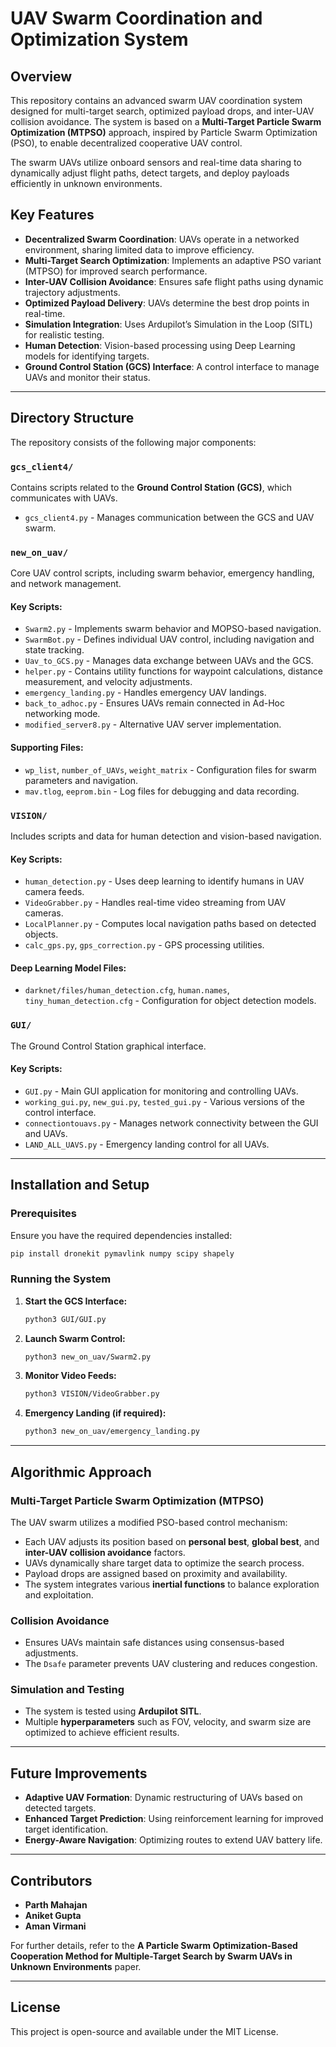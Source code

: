 
# UAV Swarm Coordination and Optimization System

## Overview
This repository contains an advanced swarm UAV coordination system designed for multi-target search, optimized payload drops, and inter-UAV collision avoidance. The system is based on a **Multi-Target Particle Swarm Optimization (MTPSO)** approach, inspired by Particle Swarm Optimization (PSO), to enable decentralized cooperative UAV control.

The swarm UAVs utilize onboard sensors and real-time data sharing to dynamically adjust flight paths, detect targets, and deploy payloads efficiently in unknown environments.

## Key Features
- **Decentralized Swarm Coordination**: UAVs operate in a networked environment, sharing limited data to improve efficiency.
- **Multi-Target Search Optimization**: Implements an adaptive PSO variant (MTPSO) for improved search performance.
- **Inter-UAV Collision Avoidance**: Ensures safe flight paths using dynamic trajectory adjustments.
- **Optimized Payload Delivery**: UAVs determine the best drop points in real-time.
- **Simulation Integration**: Uses Ardupilot’s Simulation in the Loop (SITL) for realistic testing.
- **Human Detection**: Vision-based processing using Deep Learning models for identifying targets.
- **Ground Control Station (GCS) Interface**: A control interface to manage UAVs and monitor their status.

---

## Directory Structure
The repository consists of the following major components:

### `gcs_client4/`
Contains scripts related to the **Ground Control Station (GCS)**, which communicates with UAVs.
- `gcs_client4.py` - Manages communication between the GCS and UAV swarm.

### `new_on_uav/`
Core UAV control scripts, including swarm behavior, emergency handling, and network management.
#### Key Scripts:
- `Swarm2.py` - Implements swarm behavior and MOPSO-based navigation.
- `SwarmBot.py` - Defines individual UAV control, including navigation and state tracking.
- `Uav_to_GCS.py` - Manages data exchange between UAVs and the GCS.
- `helper.py` - Contains utility functions for waypoint calculations, distance measurement, and velocity adjustments.
- `emergency_landing.py` - Handles emergency UAV landings.
- `back_to_adhoc.py` - Ensures UAVs remain connected in Ad-Hoc networking mode.
- `modified_server8.py` - Alternative UAV server implementation.

#### Supporting Files:
- `wp_list`, `number_of_UAVs`, `weight_matrix` - Configuration files for swarm parameters and navigation.
- `mav.tlog`, `eeprom.bin` - Log files for debugging and data recording.

### `VISION/`
Includes scripts and data for human detection and vision-based navigation.
#### Key Scripts:
- `human_detection.py` - Uses deep learning to identify humans in UAV camera feeds.
- `VideoGrabber.py` - Handles real-time video streaming from UAV cameras.
- `LocalPlanner.py` - Computes local navigation paths based on detected objects.
- `calc_gps.py`, `gps_correction.py` - GPS processing utilities.

#### Deep Learning Model Files:
- `darknet/files/human_detection.cfg`, `human.names`, `tiny_human_detection.cfg` - Configuration for object detection models.

### `GUI/`
The Ground Control Station graphical interface.
#### Key Scripts:
- `GUI.py` - Main GUI application for monitoring and controlling UAVs.
- `working_gui.py`, `new_gui.py`, `tested_gui.py` - Various versions of the control interface.
- `connectiontouavs.py` - Manages network connectivity between the GUI and UAVs.
- `LAND_ALL_UAVS.py` - Emergency landing control for all UAVs.

---

## Installation and Setup
### Prerequisites
Ensure you have the required dependencies installed:
```bash
pip install dronekit pymavlink numpy scipy shapely
```

### Running the System
1. **Start the GCS Interface:**
   ```bash
   python3 GUI/GUI.py
   ```
2. **Launch Swarm Control:**
   ```bash
   python3 new_on_uav/Swarm2.py
   ```
3. **Monitor Video Feeds:**
   ```bash
   python3 VISION/VideoGrabber.py
   ```
4. **Emergency Landing (if required):**
   ```bash
   python3 new_on_uav/emergency_landing.py
   ```

---

## Algorithmic Approach
### **Multi-Target Particle Swarm Optimization (MTPSO)**
The UAV swarm utilizes a modified PSO-based control mechanism:
- Each UAV adjusts its position based on **personal best**, **global best**, and **inter-UAV collision avoidance** factors.
- UAVs dynamically share target data to optimize the search process.
- Payload drops are assigned based on proximity and availability.
- The system integrates various **inertial functions** to balance exploration and exploitation.

### Collision Avoidance
- Ensures UAVs maintain safe distances using consensus-based adjustments.
- The `Dsafe` parameter prevents UAV clustering and reduces congestion.

### Simulation and Testing
- The system is tested using **Ardupilot SITL**.
- Multiple **hyperparameters** such as FOV, velocity, and swarm size are optimized to achieve efficient results.

---

## Future Improvements
- **Adaptive UAV Formation**: Dynamic restructuring of UAVs based on detected targets.
- **Enhanced Target Prediction**: Using reinforcement learning for improved target identification.
- **Energy-Aware Navigation**: Optimizing routes to extend UAV battery life.

---

## Contributors
- **Parth Mahajan**
- **Aniket Gupta** 
- **Aman Virmani**


For further details, refer to the **A Particle Swarm Optimization-Based Cooperation Method for Multiple-Target Search by Swarm UAVs in Unknown Environments** paper.

---

## License
This project is open-source and available under the MIT License.


